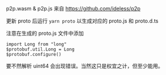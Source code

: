 p2p.wasm & p2p.js 来自 https://github.com/ideless/p2p

更新 proto 后运行 `yarn proto` 以生成对应的 proto.js 和 proto.d.ts

注意在生成的 proto.js 文件中添加
```
import Long from "long"
$protobuf.util.Long = Long
$protobuf.configure()
```
要不然解析 uint64 会出现错误。当然这只是权宜之计，但至少能用。